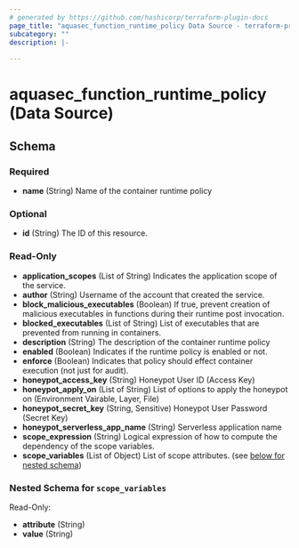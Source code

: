 ```yaml
---
# generated by https://github.com/hashicorp/terraform-plugin-docs
page_title: "aquasec_function_runtime_policy Data Source - terraform-provider-aquasec"
subcategory: ""
description: |-
  
---
```


# aquasec_function_runtime_policy (Data Source)





<!-- schema generated by tfplugindocs -->
## Schema

### Required

- **name** (String) Name of the container runtime policy

### Optional

- **id** (String) The ID of this resource.

### Read-Only

- **application_scopes** (List of String) Indicates the application scope of the service.
- **author** (String) Username of the account that created the service.
- **block_malicious_executables** (Boolean) If true, prevent creation of malicious executables in functions during their runtime post invocation.
- **blocked_executables** (List of String) List of executables that are prevented from running in containers.
- **description** (String) The description of the container runtime policy
- **enabled** (Boolean) Indicates if the runtime policy is enabled or not.
- **enforce** (Boolean) Indicates that policy should effect container execution (not just for audit).
- **honeypot_access_key** (String) Honeypot User ID (Access Key)
- **honeypot_apply_on** (List of String) List of options to apply the honeypot on (Environment Vairable, Layer, File)
- **honeypot_secret_key** (String, Sensitive) Honeypot User Password (Secret Key)
- **honeypot_serverless_app_name** (String) Serverless application name
- **scope_expression** (String) Logical expression of how to compute the dependency of the scope variables.
- **scope_variables** (List of Object) List of scope attributes. (see [below for nested schema](#nestedatt--scope_variables))

<a id="nestedatt--scope_variables"></a>
### Nested Schema for `scope_variables`

Read-Only:

- **attribute** (String)
- **value** (String)


